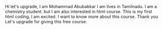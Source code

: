<html>
<head>
<title>
Mohammad Abubakkar</title>

</head>
<body>
Hi let's upgrade, 
I am Mohammad Abubakkar
I am lives in Tamilnadu. I am a chemistry student. but I am also interested in html course. This is my first html coding. I am excited. I want to know more about this course. Thank you Let's upgrade for giving this free course. 
</body>
</html>
